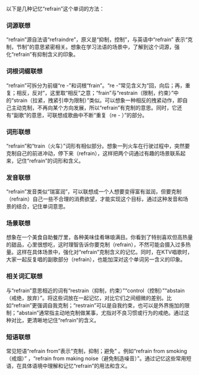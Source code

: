 以下是几种记忆“refrain”这个单词的方法：

### 词源联想
“refrain”源自法语“refraindre”，原义是“抑制，控制”，与英语中“refrain” 表示“克制，节制”的意思紧密相关。想象在学习法语的场景中，了解到这个词源，强化“refrain”有抑制含义的印象。

### 词根词缀联想
“refrain”可拆分为前缀“re -”和词根“frain”。“re -”常见含义为“回，向后；再，重复；相反，反对”，这里取“相反”之意；“frain”与“restrain（限制，约束）”中的“strain（拉紧，拽紧引申为限制）”类似。可以想象一种相反的拽紧动作，即自己主动克制，不再向某个方向发展，所以“refrain”有克制的意思。同时，它还有“副歌”的意思，可联想成歌曲中不断“重复（re - ）”的部分。

### 词形联想
“refrain”和“train（火车）”词形有相似部分。想象一列火车在行驶过程中，突然要克制自己的前进冲动，停下来（refrain），这样把两个词通过有趣的场景联系起来，记住“refrain”的词形和含义。

### 发音联想
“refrain”发音类似“瑞富润”，可以联想成一个人想要变得富有滋润，但要克制（refrain）自己一些不合理的消费欲望，才能实现这个目标，通过这种发音和场景的结合，记住单词意思。

### 场景联想
想象在一个美食自助餐厅里，各种美味佳肴琳琅满目。你看到了特别喜欢但高热量的甜品，心里很想吃，这时理智告诉你要克制（refrain），不然可能会摄入过多热量。这样在具体场景中，强化对“refrain”克制含义的记忆。同时，在KTV唱歌时，大家一起反复唱的副歌部分（refrain），也能加深对这个单词另一含义的印象。

### 相关词汇联想
与“refrain”意思相近的词有“restrain（抑制，约束）”“control（控制）”“abstain（戒绝，放弃）”。将这些词放在一起记忆，对比它们之间细微的差别。比如“refrain”更强调自我克制；“restrain”可以是自我约束，也可以是外界施加的限制；“abstain”通常指主动地克制做某事，尤指对不良习惯或行为的戒绝。通过这种对比，更清晰地记住“refrain”的含义。

### 短语联想
常见短语“refrain from”表示“克制，抑制；避免” 。例如“refrain from smoking（戒烟）” ，“refrain from making noise（避免制造噪音）”。通过记忆这些常用短语，在具体语境中理解和记忆“refrain”的用法和含义。 